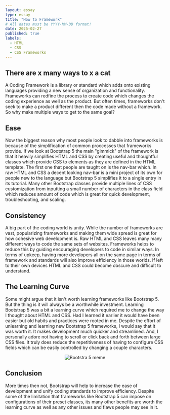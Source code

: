 ```yaml
---
layout: essay
type: essay
title: "How to Framework"
# All dates must be YYYY-MM-DD format!
date: 2025-02-27
published: true
labels:
  - HTML
  - CSS
  - CSS Frameworks
---
```


## There are x many ways to x a cat 

A Coding Framework is a library or standard which adds onto existing languages providing a new sense of organization and functionality.  Frameworks can redfine the process to create code which changes the coding experience as well as the product.  But often times, frameworks don't seek to make a product different then the code made without a framework.  So why make multiple ways to get to the same goal?  

## Ease

Now the biggest reason why most people look to dabble into frameworks is because of the simplification of common proccesses that frameworks provide.  If we look at Bootstrap 5 the main "gimmick" of the framework is that it heavily simplifies HTML and CSS by creating useful and thoughtful classes which provide CSS to elements as they are defined in the HTML template.  The first one that people are taught on is the nav-bar which.  In raw HTML and CSS a decent looking nav-bar is a mini project of its own for people new to the language but Bootstrap 5 simplifies it to a single entry in its tutorial.  Many other Bootstrap classes provide multiple lines of CSS customization from inputting a small number of characters in the class field which reduces amount of code which is great for quick development, troubleshooting, and scaling.  

## Consistency

A big part of the coding world is unity.  While the number of frameworks are vast, popularizing frameworks and making them wide spread is great for how cohesive web development is.  Raw HTML and CSS leaves many many different ways to code the same sets of websites.  Frameworks helps to reduce this by guiding encouraging developers to code in similar ways.  In terms of upkeep, having more developers all on the same page in terms of framework and standards will also improve efficiency in those worlds.  If left to their own devices HTML and CSS could become obscure and difficult to understand.  

## The Learning Curve

Some might argue that it isn't worth learning frameworks like Bootstrap 5.  But the thing is it will always be a worthwhile investment.  Learning Bootstrap 5 was a bit a learning curve which required me to change the way I thought about HTML and CSS.  Had I learned it earlier it would have been easier but old habits and practices were rooted in me.  Despite the effort of unlearning and learning new Bootstrap 5 frameworks, I would say that it was worth it.  It makes development much quicker and streamlined.  And, I personally adore not having to scroll or click back and forth between large CSS files.  It truly does reduce the repetitiveness of having to configure CSS fields which can be easily controlled by changing a couple characters.

<p align="center">
  <img src="..img/bootstrap 5 meme.jpg" alt="Bootstra 5 meme">
</p>

  

## Conclusion

More times then not, Bootstrap will help to increase the ease of development and unify coding standards to improve efficiency.  Despite some of the limitation that frameworks like Bootstrap 5 can impose on configurations of their preset classes, its many other benefits are worth the learning curve as well as any other issues and flaws people may see in it. 

